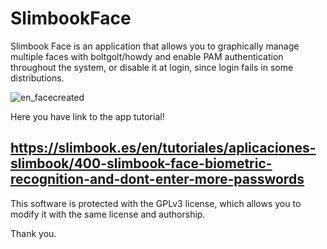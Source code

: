 # SlimbookFace

Slimbook Face is an application that allows you to graphically manage multiple faces with boltgolt/howdy and enable PAM authentication throughout the system, or disable it at login, since login fails in some distributions.

![en_facecreated](https://user-images.githubusercontent.com/18195266/123246408-0d8f6500-d4e6-11eb-9112-b607c3a55b66.png)

Here you have link to the app tutorial!

https://slimbook.es/en/tutoriales/aplicaciones-slimbook/400-slimbook-face-biometric-recognition-and-dont-enter-more-passwords
--

This software is protected with the GPLv3 license, which allows you to modify it with the same license and authorship. 

Thank you.
